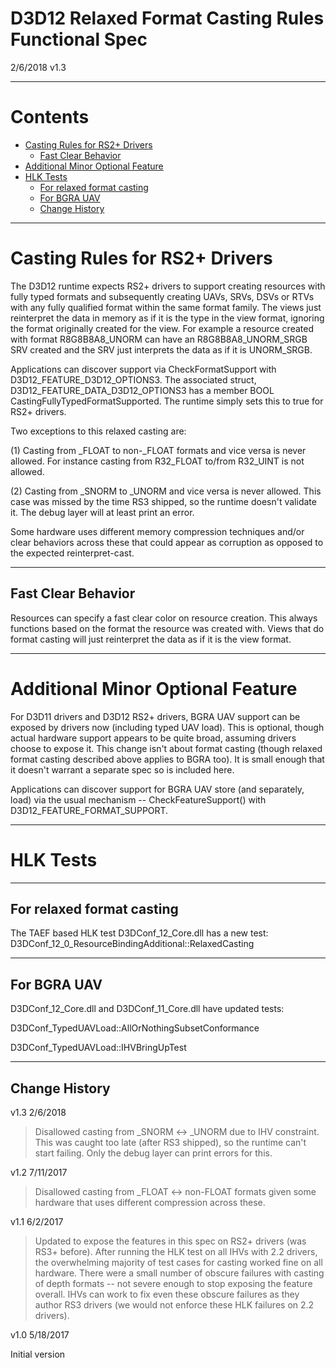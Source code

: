 <h1>D3D12 Relaxed Format Casting Rules Functional Spec</h1>

2/6/2018 v1.3

---

<h1>Contents</h1>

- [Casting Rules for RS2+ Drivers](#casting-rules-for-rs2-drivers)
  - [Fast Clear Behavior](#fast-clear-behavior)
- [Additional Minor Optional Feature](#additional-minor-optional-feature)
- [HLK Tests](#hlk-tests)
  - [For relaxed format casting](#for-relaxed-format-casting)
  - [For BGRA UAV](#for-bgra-uav)
  - [Change History](#change-history)

---

# Casting Rules for RS2+ Drivers

The D3D12 runtime expects RS2+ drivers to support creating resources
with fully typed formats and subsequently creating UAVs, SRVs, DSVs or
RTVs with any fully qualified format within the same format family. The
views just reinterpret the data in memory as if it is the type in the
view format, ignoring the format originally created for the view. For
example a resource created with format R8G8B8A8_UNORM can have an
R8G8B8A8_UNORM_SRGB SRV created and the SRV just interprets the data
as if it is UNORM_SRGB.

Applications can discover support via CheckFormatSupport with
D3D12_FEATURE_D3D12_OPTIONS3. The associated struct,
D3D12_FEATURE_DATA_D3D12_OPTIONS3 has a member BOOL
CastingFullyTypedFormatSupported. The runtime simply sets this to true
for RS2+ drivers.

Two exceptions to this relaxed casting are:

(1) Casting from _FLOAT to non-_FLOAT formats and vice versa is never
    allowed. For instance casting from R32_FLOAT to/from R32_UINT is
    not allowed.

(2) Casting from _SNORM to _UNORM and vice versa is never allowed.
    This case was missed by the time RS3 shipped, so the runtime doesn't
    validate it. The debug layer will at least print an error.

Some hardware uses different memory compression techniques and/or clear
behaviors across these that could appear as corruption as opposed to the
expected reinterpret-cast.

---

## Fast Clear Behavior

Resources can specify a fast clear color on resource creation. This
always functions based on the format the resource was created with.
Views that do format casting will just reinterpret the data as if it is
the view format.

---

# Additional Minor Optional Feature

For D3D11 drivers and D3D12 RS2+ drivers, BGRA UAV support can be
exposed by drivers now (including typed UAV load). This is optional,
though actual hardware support appears to be quite broad, assuming
drivers choose to expose it. This change isn't about format casting
(though relaxed format casting described above applies to BGRA too). It
is small enough that it doesn't warrant a separate spec so is included
here.

Applications can discover support for BGRA UAV store (and separately,
load) via the usual mechanism -- CheckFeatureSupport() with
D3D12_FEATURE_FORMAT_SUPPORT.

---

# HLK Tests

---

## For relaxed format casting

The TAEF based HLK test D3DConf_12_Core.dll has a new test:
D3DConf_12_0_ResourceBindingAdditional::RelaxedCasting

---

## For BGRA UAV

D3DConf_12_Core.dll and D3DConf_11_Core.dll have updated tests:

D3DConf_TypedUAVLoad::AllOrNothingSubsetConformance

D3DConf_TypedUAVLoad::IHVBringUpTest

---

## Change History

v1.3 2/6/2018

> Disallowed casting from _SNORM <-> _UNORM due to IHV constraint.
> This was caught too late (after RS3 shipped), so the runtime can't
> start failing. Only the debug layer can print errors for this.

v1.2 7/11/2017

> Disallowed casting from _FLOAT <-> non-FLOAT formats given some
> hardware that uses different compression across these.

v1.1 6/2/2017

> Updated to expose the features in this spec on RS2+ drivers (was RS3+
> before). After running the HLK test on all IHVs with 2.2 drivers, the
> overwhelming majority of test cases for casting worked fine on all
> hardware. There were a small number of obscure failures with casting
> of depth formats -- not severe enough to stop exposing the feature
> overall. IHVs can work to fix even these obscure failures as they
> author RS3 drivers (we would not enforce these HLK failures on 2.2
> drivers).

v1.0 5/18/2017

Initial version
